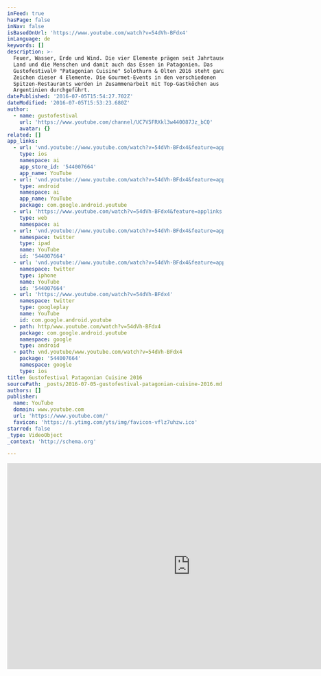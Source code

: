 ```yaml
---
inFeed: true
hasPage: false
inNav: false
isBasedOnUrl: 'https://www.youtube.com/watch?v=54dVh-BFdx4'
inLanguage: de
keywords: []
description: >-
  Feuer, Wasser, Erde und Wind. Die vier Elemente prägen seit Jahrtausenden das
  Land und die Menschen und damit auch das Essen in Patagonien. Das
  Gustofestival® "Patagonian Cuisine" Solothurn & Olten 2016 steht ganz im
  Zeichen dieser 4 Elemente. Die Gourmet-Events in den verschiedenen
  Spitzen-Restaurants werden in Zusammenarbeit mit Top-Gastköchen aus
  Argentinien durchgeführt.
datePublished: '2016-07-05T15:54:27.702Z'
dateModified: '2016-07-05T15:53:23.680Z'
author:
  - name: gustofestival
    url: 'https://www.youtube.com/channel/UC7V5FRXkl3w440087Jz_bCQ'
    avatar: {}
related: []
app_links:
  - url: 'vnd.youtube://www.youtube.com/watch?v=54dVh-BFdx4&feature=applinks'
    type: ios
    namespace: ai
    app_store_id: '544007664'
    app_name: YouTube
  - url: 'vnd.youtube://www.youtube.com/watch?v=54dVh-BFdx4&feature=applinks'
    type: android
    namespace: ai
    app_name: YouTube
    package: com.google.android.youtube
  - url: 'https://www.youtube.com/watch?v=54dVh-BFdx4&feature=applinks'
    type: web
    namespace: ai
  - url: 'vnd.youtube://www.youtube.com/watch?v=54dVh-BFdx4&feature=applinks'
    namespace: twitter
    type: ipad
    name: YouTube
    id: '544007664'
  - url: 'vnd.youtube://www.youtube.com/watch?v=54dVh-BFdx4&feature=applinks'
    namespace: twitter
    type: iphone
    name: YouTube
    id: '544007664'
  - url: 'https://www.youtube.com/watch?v=54dVh-BFdx4'
    namespace: twitter
    type: googleplay
    name: YouTube
    id: com.google.android.youtube
  - path: http/www.youtube.com/watch?v=54dVh-BFdx4
    package: com.google.android.youtube
    namespace: google
    type: android
  - path: vnd.youtube/www.youtube.com/watch?v=54dVh-BFdx4
    package: '544007664'
    namespace: google
    type: ios
title: Gustofestival Patagonian Cuisine 2016
sourcePath: _posts/2016-07-05-gustofestival-patagonian-cuisine-2016.md
authors: []
publisher:
  name: YouTube
  domain: www.youtube.com
  url: 'https://www.youtube.com/'
  favicon: 'https://s.ytimg.com/yts/img/favicon-vflz7uhzw.ico'
starred: false
_type: VideoObject
_context: 'http://schema.org'

---
```

<iframe src="https://cdn.embedly.com/widgets/media.html?src=https%3A%2F%2Fwww.youtube.com%2Fembed%2F54dVh-BFdx4%3Ffeature%3Doembed&amp;url=http%3A%2F%2Fwww.youtube.com%2Fwatch%3Fv%3D54dVh-BFdx4&amp;image=https%3A%2F%2Fi.ytimg.com%2Fvi%2F54dVh-BFdx4%2Fhqdefault.jpg&amp;key=b7d04c9b404c499eba89ee7072e1c4f7&amp;type=text%2Fhtml&amp;schema=youtube" width="854" height="480" scrolling="no" frameborder="0" allowfullscreen="" style=""></iframe>